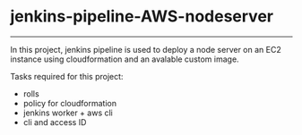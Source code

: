 # jenkins-pipeline-AWS-nodeserver
___

In this project, jenkins pipeline is used to deploy a node server on an EC2 instance using cloudformation and an avalable custom image.

Tasks required for this project:

 - rolls
 - policy for cloudformation
 - jenkins worker + aws cli
 - cli and access ID
